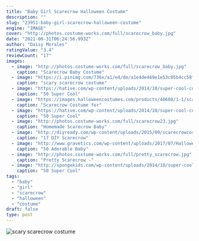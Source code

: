 ```yaml
---
title: "Baby Girl Scarecrow Halloween Costume"
description: ""
slug: "23951-baby-girl-scarecrow-halloween-costume"
engine: "IMAGE"
cover: "http://photos.costume-works.com/full/scarecrow_baby.jpg"
date: "2021-08-31T06:24:56.993Z"
author: "Daisy Morales"
ratingValue: "3.4"
reviewCount: "17"
images:
  - image: "http://photos.costume-works.com/full/scarecrow_baby.jpg"
    caption: "Scarecrow Baby Costume"
  - image: "https://i.pinimg.com/736x/a1/e4/de/a1e4de469e1e53c05b4cc58f884d648c--scary-scarecrow-costume-halloween-scarecrow.jpg"
    caption: "scary scarecrow costume"
  - image: "https://hative.com/wp-content/uploads/2014/10/super-cool-costume-ideas/15-raggedy-ann-costume.jpg"
    caption: "50 Super Cool"
  - image: "https://images.halloweencostumes.com/products/40608/1-1/scarecrow-womens-costume.jpg"
    caption: "Scarecrow Costume for"
  - image: "https://hative.com/wp-content/uploads/2014/10/super-cool-costume-ideas/21-pebbles-costume.jpg"
    caption: "50 Super Cool"
  - image: "http://photos.costume-works.com/full/scarecrow23.jpg"
    caption: "Homemade Scarecrow Baby"
  - image: "http://diyready.com/wp-content/uploads/2015/09/scarecrowcostume11.jpg"
    caption: "17 DIY Scarecrow"
  - image: "http://www.gravetics.com/wp-content/uploads/2017/07/Halloween-Costume-Crochet-Black-and-Orange-Dress.jpg"
    caption: "50 Adorable Baby"
  - image: "http://photos.costume-works.com/full/pretty_scarecrow.jpg"
    caption: "Pretty Scarecrow -"
  - image: "http://spongekids.com/wp-content/uploads/2014/10/super-cool-costume-ideas/30-batwoman-costume.jpg"
    caption: "50 Super Cool"
tags:
  - "baby"
  - "girl"
  - "scarecrow"
  - "halloween"
  - "costume"
draft: false
type: post
---
```



![scary scarecrow costume](https://i.pinimg.com/736x/a1/e4/de/a1e4de469e1e53c05b4cc58f884d648c--scary-scarecrow-costume-halloween-scarecrow.jpg "scary scarecrow costume")


<!--inArticleAds-->

<!--galleryOne-->


<!--inArticleAds-->

<!--galleryTwo-->


<!--galleryThree-->


